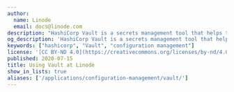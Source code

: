 ```yaml
---
author:
  name: Linode
  email: docs@linode.com
description: "HashiCorp Vault is a secrets management tool that helps to provide secure, automated access to sensitive data. Vault meets these use cases by coupling authentication methods to secret engines using policies to control how access is granted."
og_description: 'HashiCorp Vault is a secrets management tool that helps to provide secure, automated access to sensitive data. Vault meets these use cases by coupling authentication methods to secret engines using policies to control how access is granted.'
keywords: ["hashicorp", "Vault", "configuration management"]
license: '[CC BY-ND 4.0](https://creativecommons.org/licenses/by-nd/4.0)'
published: 2020-07-15
title: Using Vault at Linode
show_in_lists: true
aliases: ['/applications/configuration-management/vault/']
---
```


